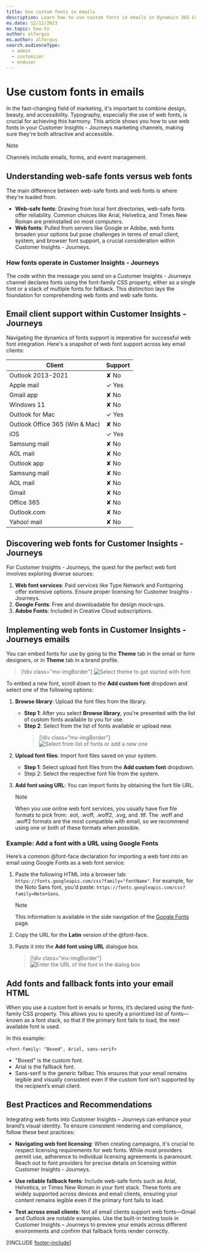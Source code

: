 ```yaml
---
title: Use custom fonts in emails
description: Learn how to use custom fonts in emails in Dynamics 365 Customer Insights - Journeys.
ms.date: 12/12/2023
ms.topic: how-to
author: alfergus
ms.author: alfergus
search.audienceType: 
  - admin
  - customizer
  - enduser
---
```


# Use custom fonts in emails

In the fast-changing field of marketing, it's important to combine design, beauty, and accessibility. Typography, especially the use of web fonts, is crucial for achieving this harmony. This article shows you how to use web fonts in your Customer Insights - Journeys marketing channels, making sure they're both attractive and accessible.

> [!NOTE]
> Channels include emails, forms, and event management.

## Understanding web-safe fonts versus web fonts

The main difference between web-safe fonts and web fonts is where they're loaded from.

- **Web-safe fonts**: Drawing from local font directories, web-safe fonts offer reliability. Common choices like Arial, Helvetica, and Times New Roman are preinstalled on most computers.
- **Web fonts**: Pulled from servers like Google or Adobe, web fonts broaden your options but pose challenges in terms of email client, system, and browser font support, a crucial consideration within Customer Insights - Journeys.

### How fonts operate in Customer Insights - Journeys

The code within the message you send on a Customer Insights - Journeys channel declares fonts using the font-family CSS property, either as a single font or a stack of multiple fonts for fallback. This distinction lays the foundation for comprehending web fonts and web safe fonts.

## Email client support within Customer Insights - Journeys

Navigating the dynamics of fonts support is imperative for successful web font integration. Here's a snapshot of web font support across key email clients:

| **Client** | **Support** |
|---|---|
| Outlook 2013-2021 | ✘ No |
| Apple mail | ✓ Yes |
| Gmail app | ✘ No |
| Windows 11 | ✘ No |
| Outlook for Mac | ✓ Yes |
| Outlook Office 365 (Win & Mac) | ✘ No |
| iOS | ✓ Yes |
| Samsung mail | ✘ No |
| AOL mail | ✘ No |
| Outlook app | ✘ No |
| Samsung mail  | ✘ No |
| AOL mail | ✘ No |
| Gmail | ✘ No |
| Office 365 | ✘ No |
| Outlook.com | ✘ No |
| Yahoo! mail | ✘ No |

## Discovering web fonts for Customer Insights - Journeys

For Customer Insights - Journeys, the quest for the perfect web font involves exploring diverse sources:
1. **Web font services**: Paid services like Type Network and Fontspring offer extensive options. Ensure proper licensing for Customer Insights - Journeys.
1. **Google Fonts**: Free and downloadable for design mock-ups.
1. **Adobe Fonts**: Included in Creative Cloud subscriptions.

## Implementing web fonts in Customer Insights - Journeys emails

You can embed fonts for use by going to the **Theme** tab in the email or form designers, or in **Theme** tab in a brand profile. 

> [!div class="mx-imgBorder"]
> ![Select theme to get started with font](media/select-theme-to-use-font.png "Select theme to get started with font")

To embed a new font, scroll down to the **Add custom font** dropdown and select one of the following options: 
1. **Browse library**: Upload the font files from the library.
    - **Step 1**: After you select **Browse library**, you're presented with the list of custom fonts available to you for use.
    - **Step 2**: Select from the list of fonts available or upload new.
      > [!div class="mx-imgBorder"]
      > ![Select from list of fonts or add a new one](media/select-fonts-from-list.png "Select from list of fonts or add a new one")
1. **Upload font files**: Import font files saved on your system.
    - **Step 1**: Select upload font files from the **Add custom font** dropdown.
    - Step 2: Select the respective font file from the system.
1. **Add font using URL**: You can import fonts by obtaining the font file URL.

    > [!NOTE]
    > When you use online web font services, you usually have five file formats to pick from: .eot, .woff, .woff2, .svg, and .ttf. The .woff and .woff2 formats are the most compatible with email, so we recommend using one or both of these formats when possible.

### Example: Add a font with a URL using Google Fonts

Here’s a common @font-face declaration for importing a web font into an email using Google Fonts as a web font service:

1. Paste the following HTML into a browser tab: `https://fonts.googleapis.com/css?family="fontName"`. For example, for the Noto Sans font, you'd paste: `https://fonts.googleapis.com/css?family=Noto+Sans`.

    > [!NOTE]
    > This information is available in the side navigation of the [Google Fonts](https://fonts.google.com/) page.

1. Copy the URL for the **Latin** version of the @font-face.
1. Paste it into the **Add font using URL** dialogue box.

    > [!div class="mx-imgBorder"]
    > ![Enter the URL of the font in the dialog box](media/enter-the-respective-font-url.png "Enter the URL of the font in the dialog box")
    >
   
## Add fonts and fallback fonts into your email HTML

When you use a custom font in emails or forms, it’s declared using the font-family CSS property. This allows you to specify a prioritized list of fonts—known as a font stack, so that if the primary font fails to load, the next available font is used. 

In this example:

`<font-family: "Boxed", Arial, sans-serif>`
- "Boxed" is the custom font.
- Arial is the fallback font.
- Sans-serif is the generic fallbac
This ensures that your email remains legible and visually consistent even if the custom font isn’t supported by the recipient’s email client.

## Best Practices and Recommendations
Integrating web fonts into Customer Insights – Journeys can enhance your brand’s visual identity. To ensure consistent rendering and compliance, follow these best practices: 

- **Navigating web font licensing**: 
When creating campaigns, it's crucial to respect licensing requirements for web fonts. While most providers permit use, adherence to individual licensing agreements is paramount. Reach out to font providers for precise details on licensing within Customer Insights - Journeys.

- **Use reliable fallback fonts**: 
Include web-safe fonts such as Arial, Helvetica, or Times New Roman in your font stack. These fonts are widely supported across devices and email clients, ensuring your content remains legible even if the primary font fails to load.

- **Test across email clients**: 
Not all email clients support web fonts—Gmail and Outlook are notable examples. Use the built-in testing tools in Customer Insights – Journeys to preview your emails across different environments and confirm that fallback fonts render correctly.


[!INCLUDE [footer-include](./includes/footer-banner.md)]
